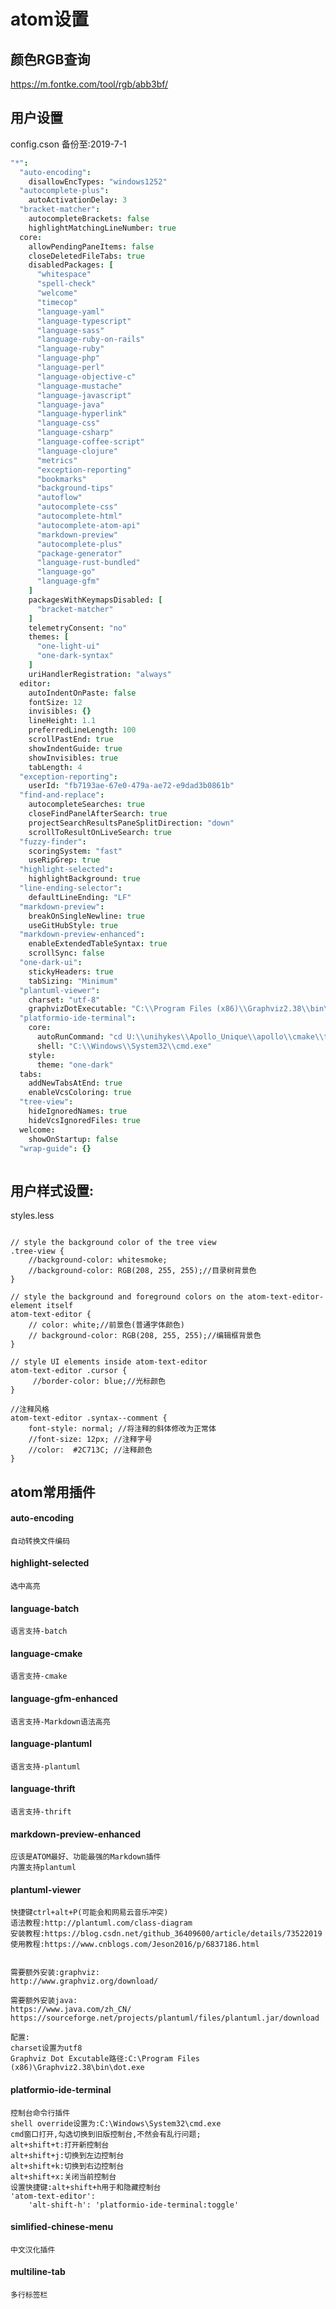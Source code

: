 # atom设置

## 颜色RGB查询
https://m.fontke.com/tool/rgb/abb3bf/

## 用户设置
config.cson 备份至:2019-7-1

```cson
"*":
  "auto-encoding":
    disallowEncTypes: "windows1252"
  "autocomplete-plus":
    autoActivationDelay: 3
  "bracket-matcher":
    autocompleteBrackets: false
    highlightMatchingLineNumber: true
  core:
    allowPendingPaneItems: false
    closeDeletedFileTabs: true
    disabledPackages: [
      "whitespace"
      "spell-check"
      "welcome"
      "timecop"
      "language-yaml"
      "language-typescript"
      "language-sass"
      "language-ruby-on-rails"
      "language-ruby"
      "language-php"
      "language-perl"
      "language-objective-c"
      "language-mustache"
      "language-javascript"
      "language-java"
      "language-hyperlink"
      "language-css"
      "language-csharp"
      "language-coffee-script"
      "language-clojure"
      "metrics"
      "exception-reporting"
      "bookmarks"
      "background-tips"
      "autoflow"
      "autocomplete-css"
      "autocomplete-html"
      "autocomplete-atom-api"
      "markdown-preview"
      "autocomplete-plus"
      "package-generator"
      "language-rust-bundled"
      "language-go"
      "language-gfm"
    ]
    packagesWithKeymapsDisabled: [
      "bracket-matcher"
    ]
    telemetryConsent: "no"
    themes: [
      "one-light-ui"
      "one-dark-syntax"
    ]
    uriHandlerRegistration: "always"
  editor:
    autoIndentOnPaste: false
    fontSize: 12
    invisibles: {}
    lineHeight: 1.1
    preferredLineLength: 100
    scrollPastEnd: true
    showIndentGuide: true
    showInvisibles: true
    tabLength: 4
  "exception-reporting":
    userId: "fb7193ae-67e0-479a-ae72-e9dad3b0861b"
  "find-and-replace":
    autocompleteSearches: true
    closeFindPanelAfterSearch: true
    projectSearchResultsPaneSplitDirection: "down"
    scrollToResultOnLiveSearch: true
  "fuzzy-finder":
    scoringSystem: "fast"
    useRipGrep: true
  "highlight-selected":
    highlightBackground: true
  "line-ending-selector":
    defaultLineEnding: "LF"
  "markdown-preview":
    breakOnSingleNewline: true
    useGitHubStyle: true
  "markdown-preview-enhanced":
    enableExtendedTableSyntax: true
    scrollSync: false
  "one-dark-ui":
    stickyHeaders: true
    tabSizing: "Minimum"
  "plantuml-viewer":
    charset: "utf-8"
    graphvizDotExecutable: "C:\\Program Files (x86)\\Graphviz2.38\\bin\\dot.exe"
  "platformio-ide-terminal":
    core:
      autoRunCommand: "cd U:\\unihykes\\Apollo_Unique\\apollo\\cmake\\tools"
      shell: "C:\\Windows\\System32\\cmd.exe"
    style:
      theme: "one-dark"
  tabs:
    addNewTabsAtEnd: true
    enableVcsColoring: true
  "tree-view":
    hideIgnoredNames: true
    hideVcsIgnoredFiles: true
  welcome:
    showOnStartup: false
  "wrap-guide": {}



```

## 用户样式设置:
styles.less

```less

// style the background color of the tree view
.tree-view {
    //background-color: whitesmoke;
    //background-color: RGB(208, 255, 255);//目录树背景色
}

// style the background and foreground colors on the atom-text-editor-element itself
atom-text-editor {
    // color: white;//前景色(普通字体颜色)
    // background-color: RGB(208, 255, 255);//编辑框背景色
}

// style UI elements inside atom-text-editor
atom-text-editor .cursor {
     //border-color: blue;//光标颜色
}

//注释风格
atom-text-editor .syntax--comment {
    font-style: normal; //将注释的斜体修改为正常体
    //font-size: 12px; //注释字号
    //color:  #2C713C; //注释颜色
}

```

## atom常用插件
#### auto-encoding
    自动转换文件编码
    
#### highlight-selected
    选中高亮
    
#### language-batch
    语言支持-batch
    
#### language-cmake
    语言支持-cmake
    
#### language-gfm-enhanced
    语言支持-Markdown语法高亮

#### language-plantuml
    语言支持-plantuml
    
#### language-thrift
    语言支持-thrift
    
#### markdown-preview-enhanced
    应该是ATOM最好、功能最强的Markdown插件
    内置支持plantuml
    
#### plantuml-viewer
    快捷键ctrl+alt+P(可能会和网易云音乐冲突)
    语法教程:http://plantuml.com/class-diagram
    安装教程:https://blog.csdn.net/github_36409600/article/details/73522019
    使用教程:https://www.cnblogs.com/Jeson2016/p/6837186.html
    

    需要额外安装:graphviz:
    http://www.graphviz.org/download/
    
    需要额外安装java:
    https://www.java.com/zh_CN/
    https://sourceforge.net/projects/plantuml/files/plantuml.jar/download
    
    配置:
    charset设置为utf8
    Graphviz Dot Excutable路径:C:\Program Files (x86)\Graphviz2.38\bin\dot.exe
    
#### platformio-ide-terminal
    控制台命令行插件
    shell override设置为:C:\Windows\System32\cmd.exe
    cmd窗口打开,勾选切换到旧版控制台,不然会有乱行问题;
    alt+shift+t:打开新控制台
    alt+shift+j:切换到左边控制台
    alt+shift+k:切换到右边控制台
    alt+shift+x:关闭当前控制台
    设置快捷键:alt+shift+h用于和隐藏控制台
    'atom-text-editor': 
    	'alt-shift-h': 'platformio-ide-terminal:toggle'
        
#### simlified-chinese-menu
    中文汉化插件
    
#### multiline-tab
    多行标签栏
    